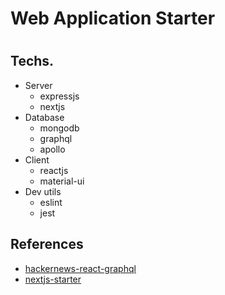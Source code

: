 #
# Web Application Starter
#

## Techs.
+ Server
  - expressjs
  - nextjs
+ Database
  - mongodb
  - graphql
  - apollo
+ Client
  - reactjs
  - material-ui
+ Dev utils
  - eslint
  - jest

## References
- [hackernews-react-graphql](https://github.com/clintonwoo/hackernews-react-graphql)
- [nextjs-starter](https://github.com/iaincollins/nextjs-starter)

